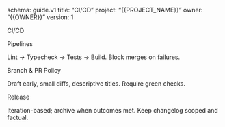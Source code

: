 schema: guide.v1
title: “CI/CD”
project: “{{PROJECT_NAME}}”
owner: “{{OWNER}}”
version: 1

CI/CD

Pipelines

Lint → Typecheck → Tests → Build. Block merges on failures.

Branch & PR Policy

Draft early, small diffs, descriptive titles. Require green checks.

Release

Iteration-based; archive when outcomes met. Keep changelog scoped and factual.
